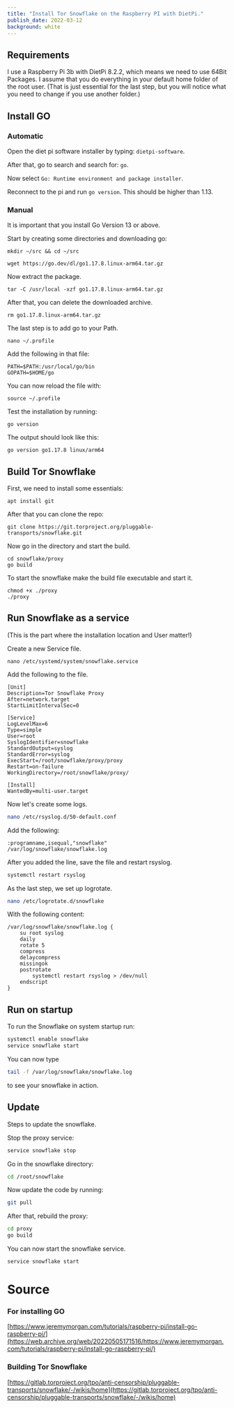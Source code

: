 ```yaml
---
title: "Install Tor Snowflake on the Raspberry PI with DietPi."
publish_date: 2022-03-12
background: white
---
```

## Requirements

I use a Raspberry Pi 3b with DietPi 8.2.2, which means we need to use 64Bit Packages.
I assume that you do everything in your default home folder of the root user. (That is just essential for the last step, but you will notice what you need to change if you use another folder.)

## Install GO

### Automatic

Open the diet pi software installer by typing: ```dietpi-software```.

After that, go to search and search for: ```go```.

Now select ```Go: Runtime environment and package installer```.

Reconnect to the pi and run ```go version```. This should be higher than 1.13.

### Manual

It is important that you install Go Version 13 or above.

Start by creating some directories and downloading go:
```Shell
mkdir ~/src && cd ~/src
```
```Shell
wget https://go.dev/dl/go1.17.8.linux-arm64.tar.gz
```

Now extract the package.
```Shell
tar -C /usr/local -xzf go1.17.8.linux-arm64.tar.gz
```

After that, you can delete the downloaded archive.
```Shell
rm go1.17.8.linux-arm64.tar.gz
```

The last step is to add go to your Path.
```Shell
nano ~/.profile
```

Add the following in that file:
```Shell
PATH=$PATH:/usr/local/go/bin
GOPATH=$HOME/go
```

You can now reload the file with:
```Shell
source ~/.profile
```

Test the installation by running:
```Shell
go version
```

The output should look like this:
```Shell
go version go1.17.8 linux/arm64
```

## Build Tor Snowflake

First, we need to install some essentials:
```Shell
apt install git
```

After that you can clone the repo:
```Shell
git clone https://git.torproject.org/pluggable-transports/snowflake.git
```

Now go in the directory and start the build.
```Shell
cd snowflake/proxy
go build
```

To start the snowflake make the build file executable and start it.
```Shell
chmod +x ./proxy
./proxy
```

## Run Snowflake as a service

(This is the part where the installation location and User matter!)

Create a new Service file.
```Shell
nano /etc/systemd/system/snowflake.service
```

Add the following to the file.
```plaintext
[Unit]
Description=Tor Snowflake Proxy
After=network.target
StartLimitIntervalSec=0

[Service]
LogLevelMax=6
Type=simple
User=root
SyslogIdentifier=snowflake
StandardOutput=syslog
StandardError=syslog
ExecStart=/root/snowflake/proxy/proxy
Restart=on-failure
WorkingDirectory=/root/snowflake/proxy/

[Install]
WantedBy=multi-user.target
```

Now let's create some logs.
```bash
nano /etc/rsyslog.d/50-default.conf
```

Add the following:
```plaintext
:programname,isequal,"snowflake"         /var/log/snowflake/snowflake.log
```

After you added the line, save the file and restart rsyslog.
```bash
systemctl restart rsyslog
```

As the last step, we set up logrotate.
```bash
nano /etc/logrotate.d/snowflake
```

With the following content:
```plaintext
/var/log/snowflake/snowflake.log { 
    su root syslog
    daily
    rotate 5
    compress
    delaycompress
    missingok
    postrotate
        systemctl restart rsyslog > /dev/null
    endscript    
}
```

## Run on startup

To run the Snowflake on system startup run:
```bash
systemctl enable snowflake
service snowflake start
```

You can now type 
```bash
tail -f /var/log/snowflake/snowflake.log
``` 
to see your snowflake in action.

## Update

Steps to update the snowflake.

Stop the proxy service:
```bash
service snowflake stop
```

Go in the snowflake directory:
```bash
cd /root/snowflake
```

Now update the code by running:
```bash
git pull
```

After that, rebuild the proxy:
```bash
cd proxy
go build
```

You can now start the snowflake service.
```bash
service snowflake start
```

# Source

### For installing GO
[https://www.jeremymorgan.com/tutorials/raspberry-pi/install-go-raspberry-pi/](https://web.archive.org/web/20220505171516/https://www.jeremymorgan.com/tutorials/raspberry-pi/install-go-raspberry-pi/)

### Building Tor Snowflake
[https://gitlab.torproject.org/tpo/anti-censorship/pluggable-transports/snowflake/-/wikis/home](https://gitlab.torproject.org/tpo/anti-censorship/pluggable-transports/snowflake/-/wikis/home)

